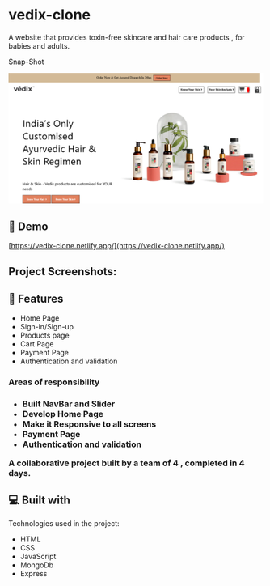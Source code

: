 # vedix-clone
<p id="description">A website that  provides toxin-free skincare and hair care products , for babies and adults.</p>

<p>Snap-Shot</p>
<img src="https://github.com/KanishkaRajputd/Kanishka-Portfolio/raw/main/src/assets/vedix.png"/>

<h2>🚀 Demo</h2>

[https://vedix-clone.netlify.app/](https://vedix-clone.netlify.app/)

<h2>Project Screenshots:</h2>

  
  
<h2>🧐 Features</h2>

*   Home Page
*   Sign-in/Sign-up
*   Products page
*   Cart Page
*   Payment Page
*   Authentication and validation



<h3>Areas of responsibility<h3/>
  
 *  Built NavBar and Slider
 *  Develop  Home Page
 *  Make it Responsive to all screens
 *  Payment Page
 *  Authentication and validation  
  
A collaborative project built by a team of 4 , completed in 4 days.


  
  
<h2>💻 Built with</h2>

Technologies used in the project:

*   HTML
*   CSS
*   JavaScript
*   MongoDb
*   Express  

